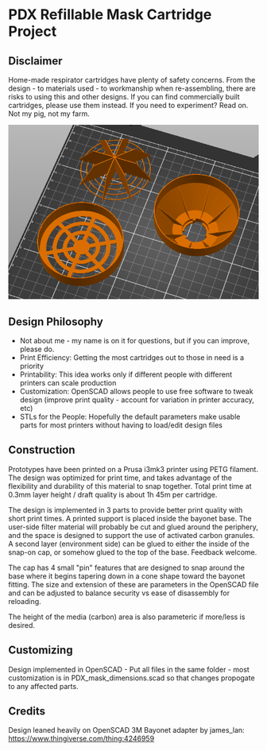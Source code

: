 # PDX Refillable Mask Cartridge Project

## Disclaimer
Home-made respirator cartridges have plenty of safety concerns.  From the design - to materials used - to workmanship when re-assembling, there are risks to using this and other designs.  If you can find commercially built cartridges, please use them instead.  If you need to experiment?  Read on.  Not my pig, not my farm.

![components](/cartridge_components.PNG)

## Design Philosophy
- Not about me - my name is on it for questions, but if you can improve, please do.  
- Print Efficiency: Getting the most cartridges out to those in need is a priority
- Printability: This idea works only if different people with different printers can scale production
- Customization: OpenSCAD allows people to use free software to tweak design (improve print quality - account for variation in printer accuracy, etc)
- STLs for the People: Hopefully the default parameters make usable parts for most printers without having to load/edit design files

## Construction
Prototypes have been printed on a Prusa i3mk3 printer using PETG filament.  The design was optimized for print time, and takes advantage of the flexibility and durability of this material to snap together.  Total print time at 0.3mm layer height / draft quality is about 1h 45m per cartridge.  

The design is implemented in 3 parts to provide better print quality with short print times.  A printed support is placed inside the bayonet base.  The user-side filter material will probably be cut and glued around the periphery, and the space is designed to support the use of activated carbon granules.  A second layer (environment side) can be glued to either the inside of the snap-on cap, or somehow glued to the top of the base.  Feedback welcome.

The cap has 4 small "pin" features that are designed to snap around the base where it begins tapering down in a cone shape toward the bayonet fitting.  The size and extension of these are parameters in the OpenSCAD file and can be adjusted to balance security vs ease of disassembly for reloading.  

The height of the media (carbon) area is also parameteric if more/less is desired. 

## Customizing
Design implemented in OpenSCAD - Put all files in the same folder - most customization is in PDX_mask_dimensions.scad so that changes propogate to any affected parts.  

## Credits
Design leaned heavily on OpenSCAD 3M Bayonet adapter by james_lan: https://www.thingiverse.com/thing:4246959
